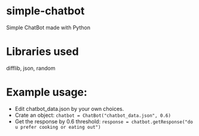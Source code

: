 # simple-chatbot
Simple ChatBot made with Python

# Libraries used
difflib, json, random

# Example usage:
- Edit chatbot_data.json by your own choices.
- Crate an object: `chatbot = ChatBot("chatbot_data.json", 0.6)`
- Get the response by 0.6 threshold: `response = chatbot.getResponse("do u prefer cooking or eating out")`
